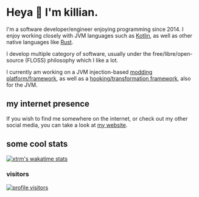 # Heya 👋 I'm killian.

I'm a software developer/engineer enjoying programming since 2014. 
I enjoy working closely with JVM languages such as [Kotlin](https://kotlinlang.org), 
as well as other native languages like [Rust](https://rust-lang.org).

I develop multiple category of software, usually under the 
free/libre/open-source (FLOSS) philosophy which I like a lot.

I currently am working on a JVM injection-based [modding platform/framework](https://github.com/stardust-enterprises/atlas-framework), 
as well as a [hooking/transformation framework](https://github.com/stardust-enterprises/deface), 
also for the JVM.

## my internet presence
If you wish to find me somewhere on the internet, or check out 
my other social media, you can take a look at [my website](https://xtrm.me).

## some cool stats
[![xtrm's wakatime stats](https://github-readme-stats.vercel.app/api/wakatime?username=xtrm&show_icons=true&theme=radical)](https://github.com/anuraghazra/github-readme-stats)

### visitors
<!-- haha count go brrr (this breaks every 2 weeks idk why) -->
<!-- the username is case sensitive and cant be changed so say hi to my old username -->
[![profile visitors](https://count.getloli.com/get/@xTrM-EN?theme=rule34)](#)
